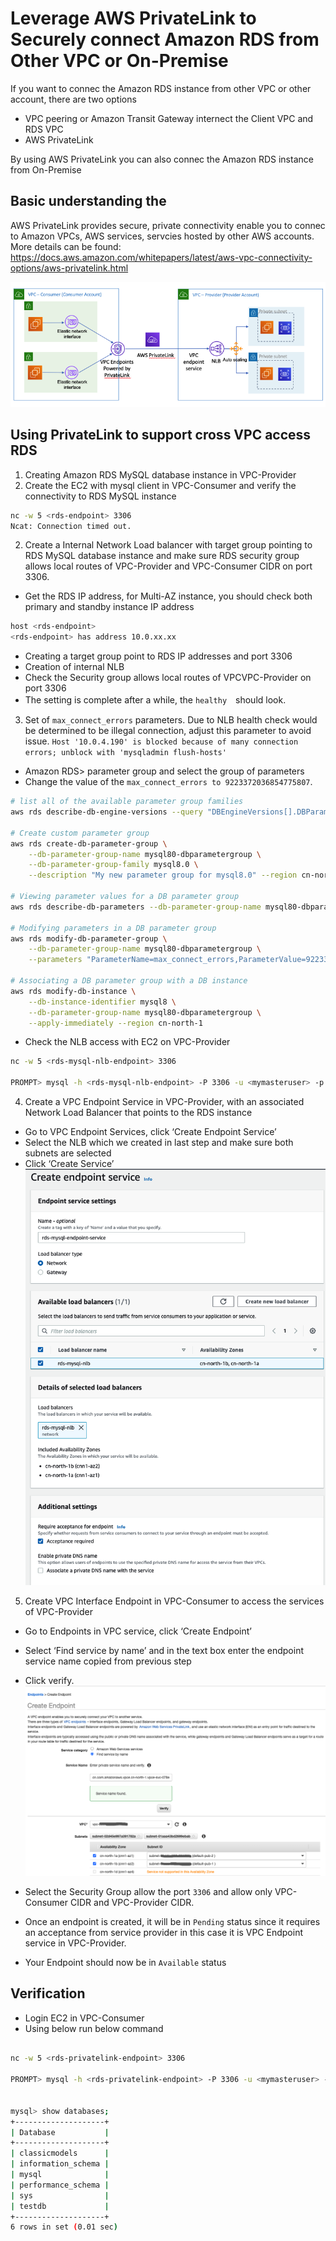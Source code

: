 # Leverage AWS PrivateLink to Securely connect Amazon RDS from Other VPC or On-Premise

If you want to connec the Amazon RDS instance from other VPC or other account, there are two options
 - VPC peering or Amazon Transit Gateway internect the Client VPC and RDS VPC
 - AWS PrivateLink

 By using AWS PrivateLink you can also connec the Amazon RDS instance from On-Premise

 ## Basic understanding the 
AWS PrivateLink provides secure, private connectivity enable you to connec to Amazon VPCs, AWS services, servcies hosted by other AWS accounts. More details can be found: https://docs.aws.amazon.com/whitepapers/latest/aws-vpc-connectivity-options/aws-privatelink.html

![privateLink_rds](media/privateLink_rds.png)

## Using PrivateLink to support cross VPC access RDS
1. Creating Amazon RDS MySQL database instance in VPC-Provider
2. Create the EC2 with mysql client in VPC-Consumer and verify the connectivity to RDS MySQL instance
```bash
nc -w 5 <rds-endpoint> 3306
Ncat: Connection timed out.
```
2. Create a Internal Network Load balancer with target group pointing to RDS MySQL database instance and make sure RDS security group allows local routes of VPC-Provider and VPC-Consumer CIDR on port 3306.
- Get the RDS IP address, for Multi-AZ instance, you should check both primary and standby instance IP address
```bash
host <rds-endpoint>
<rds-endpoint> has address 10.0.xx.xx
```
- Creating a target group point to RDS IP addresses and port 3306
- Creation of internal NLB
- Check the Security group allows local routes of VPCVPC-Provider on port 3306
- The setting is complete after a while, the `healthy`　should look.

3. Set of `max_connect_errors` parameters. Due to NLB health check would be determined to be illegal connection, adjust this parameter to avoid issue. 
`Host '10.0.4.190' is blocked because of many connection errors; unblock with 'mysqladmin flush-hosts'`

- Amazon RDS> parameter group and select the group of parameters
- Change the value of the `max_connect_errors to 9223372036854775807`.
```bash
# list all of the available parameter group families
aws rds describe-db-engine-versions --query "DBEngineVersions[].DBParameterGroupFamily" --region cn-north-1

# Create custom parameter group
aws rds create-db-parameter-group \
    --db-parameter-group-name mysql80-dbparametergroup \
    --db-parameter-group-family mysql8.0 \
    --description "My new parameter group for mysql8.0" --region cn-north-1

# Viewing parameter values for a DB parameter group
aws rds describe-db-parameters --db-parameter-group-name mysql80-dbparametergroup --region cn-north-1

# Modifying parameters in a DB parameter group
aws rds modify-db-parameter-group \
    --db-parameter-group-name mysql80-dbparametergroup \
    --parameters "ParameterName=max_connect_errors,ParameterValue=9223372036854775807,ApplyMethod=immediate" --region cn-north-1

# Associating a DB parameter group with a DB instance
aws rds modify-db-instance \
    --db-instance-identifier mysql8 \
    --db-parameter-group-name mysql80-dbparametergroup \
    --apply-immediately --region cn-north-1
```
- Check the NLB access with EC2 on VPC-Provider
```bash
nc -w 5 <rds-mysql-nlb-endpoint> 3306

PROMPT> mysql -h <rds-mysql-nlb-endpoint> -P 3306 -u <mymasteruser> -p
```

4. Create a VPC Endpoint Service in VPC-Provider, with an associated Network Load Balancer that points to the RDS instance
- Go to VPC Endpoint Services, click ‘Create Endpoint Service’
- Select the NLB which we created in last step and make sure both subnets are selected
- Click ‘Create Service’
![rds-mysql-endpoint-service](media/rds-mysql-endpoint-service.png)

5. Create VPC Interface Endpoint in VPC-Consumer to access the services of VPC-Provider 
- Go to Endpoints in VPC service, click ‘Create Endpoint’
- Select ‘Find service by name’ and in the text box enter the endpoint service name copied from previous step 
- Click verify.
![rds-mysql-endpoint](media/rds-mysql-endpoint.png)

- Select the Security Group allow the port `3306` and allow only VPC-Consumer CIDR and VPC-Provider CIDR.
- Once an endpoint is created, it will be in `Pending` status since it requires an acceptance from service provider in this case it is VPC Endpoint service in VPC-Provider. 

- Your Endpoint should now be in `Available` status 

## Verification
- Login EC2 in VPC-Consumer
- Using below run below command
```bash

nc -w 5 <rds-privatelink-endpoint> 3306

PROMPT> mysql -h <rds-privatelink-endpoint> -P 3306 -u <mymasteruser> -p


mysql> show databases;
+--------------------+
| Database           |
+--------------------+
| classicmodels      |
| information_schema |
| mysql              |
| performance_schema |
| sys                |
| testdb             |
+--------------------+
6 rows in set (0.01 sec)
```


